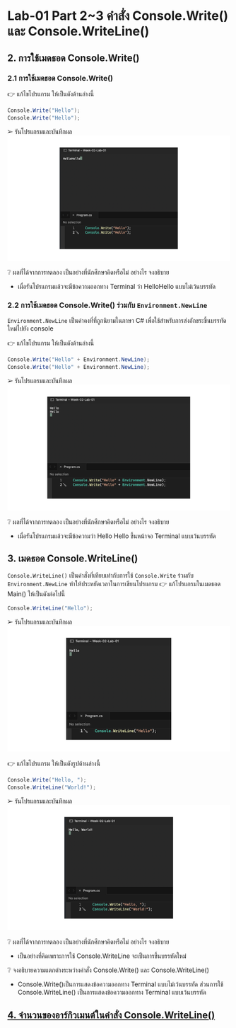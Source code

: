 # Lab-01 Part 2~3 คำสั่ง Console.Write() และ Console.WriteLine()

## 2. การใช้เมดธอด Console.Write()

### 2.1 การใช้เมดธอด Console.Write()
👉 แก้ไขโปรแกรม ให้เป็นดังด้านล่างนี้

```csharp
Console.Write("Hello");
Console.Write("Hello");
```

➢ รันโปรแกรมและบันทึกผล<br>
![](./images/Slide1.png)

❔ ผลที่ได้จากการทดลอง เป็นอย่างที่นักศึกษาคิดหรือไม่ อย่างไร จงอธิบาย

- เมื่อรันโปรแกรมแล้วจะมีข้อความออกทาง Terminal ว่า HelloHello แบบไม่เว้นบรรทัด

### 2.2 การใช้เมดธอด Console.Write() ร่วมกับ  `Environment.NewLine`

`Environment.NewLine` เป็นค่าคงที่ที่ถูกนิยามในภาษา C# เพื่อใช้สำหรับการส่งอักขระขึ้นบรรทัดใหม่ไปยัง console

👉 แก้ไขโปรแกรม ให้เป็นดังด้านล่างนี้

```csharp
Console.Write("Hello" + Environment.NewLine);
Console.Write("Hello" + Environment.NewLine);
```

➢ รันโปรแกรมและบันทึกผล
![](./images/Slide2.png)

❔ ผลที่ได้จากการทดลอง เป็นอย่างที่นักศึกษาคิดหรือไม่ อย่างไร จงอธิบาย

- เมื่อรันโปรแกรมแล้วจะมีข้อความว่า Hello Hello ขึ้นหน้าจอ Terminal แบบเว้นบรรทัด


## 3. เมดธอด Console.WriteLine()

`Console.WriteLine()` เป็นคำสั่งที่เทียบเท่ากับการใช้  `Console.Write` ร่วมกับ  `Environment.NewLine` ทำให้ประหยัดเวลาในการเขียนโปรแกรม
👉 แก้โปรแกรมในเมดธอด Main() ให้เป็นดังต่อไปนี้

```csharp
Console.WriteLine("Hello");
```

➢ รันโปรแกรมและบันทึกผล
![](./images/Slide3.png)

👉 แก้ไขโปรแกรม ให้เป็นดังรูปด้านล่างนี้

```csharp
Console.Write("Hello, ");
Console.WriteLine("World!");
```

➢ รันโปรแกรมและบันทึกผล
![](./images/Slide4.png)

❔ ผลที่ได้จากการทดลอง เป็นอย่างที่นักศึกษาคิดหรือไม่ อย่างไร จงอธิบาย

- เป็นอย่างที่คิดเพราะการใช้ Console.WriteLine จะเป็นการขึ้นบรรทัดใหม่

❔ จงอธิบายความแตกต่างระหว่างคำสั่ง Console.Write() และ Console.WriteLine()

- Console.Write()เป็นการแสดงข้อความออกทาง Terminal แบบไม่เว้นบรรทัด ส่วนการใช้ Console.WriteLine() เป็นการแสดงข้อความออกทาง Terminal แบบเว้นบรรทัด


## [4. จำนวนของอาร์กิวเมนต์ในคำสั่ง Console.WriteLine()](./Lab-01-part-4.md)
